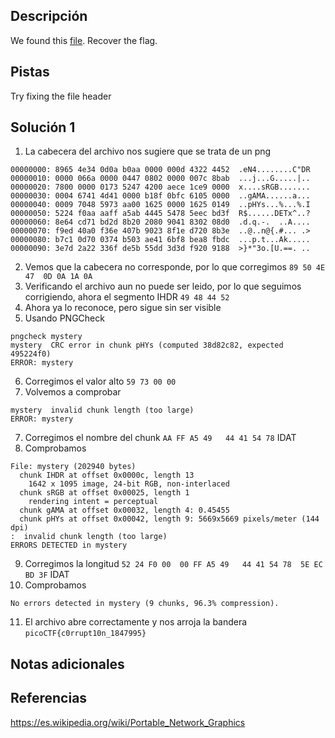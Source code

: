 ## Descripción
We found this [file](https://jupiter.challenges.picoctf.org/static/ab30fcb7d47364b4190a7d3d40edb551/mystery). Recover the flag.
## Pistas
Try fixing the file header
## Solución 1
1. La cabecera del archivo nos sugiere que se trata de un png
```
00000000: 8965 4e34 0d0a b0aa 0000 000d 4322 4452  .eN4........C"DR
00000010: 0000 066a 0000 0447 0802 0000 007c 8bab  ...j...G.....|..
00000020: 7800 0000 0173 5247 4200 aece 1ce9 0000  x....sRGB.......
00000030: 0004 6741 4d41 0000 b18f 0bfc 6105 0000  ..gAMA......a...
00000040: 0009 7048 5973 aa00 1625 0000 1625 0149  ..pHYs...%...%.I
00000050: 5224 f0aa aaff a5ab 4445 5478 5eec bd3f  R$......DETx^..?
00000060: 8e64 cd71 bd2d 8b20 2080 9041 8302 08d0  .d.q.-.  ..A....
00000070: f9ed 40a0 f36e 407b 9023 8f1e d720 8b3e  ..@..n@{.#... .>
00000080: b7c1 0d70 0374 b503 ae41 6bf8 bea8 fbdc  ...p.t...Ak.....
00000090: 3e7d 2a22 336f de5b 55dd 3d3d f920 9188  >}*"3o.[U.==. ..
```

2. Vemos que la cabecera no corresponde, por lo que corregimos
`89 50 4E 47  0D 0A 1A 0A`
3. Verificando el archivo aun no puede ser leido, por lo que seguimos corrigiendo, ahora el segmento IHDR
`49 48 44 52`
4. Ahora ya lo reconoce, pero sigue sin ser visible
5. Usando PNGCheck
```
pngcheck mystery 
mystery  CRC error in chunk pHYs (computed 38d82c82, expected 495224f0)
ERROR: mystery

```
6. Corregimos el valor alto `59 73 00 00`
7. Volvemos a comprobar
```
mystery  invalid chunk length (too large)
ERROR: mystery
```
7. Corregimos el nombre del chunk `AA FF A5 49   44 41 54 78` IDAT
8. Comprobamos
```
File: mystery (202940 bytes)
  chunk IHDR at offset 0x0000c, length 13
    1642 x 1095 image, 24-bit RGB, non-interlaced
  chunk sRGB at offset 0x00025, length 1
    rendering intent = perceptual
  chunk gAMA at offset 0x00032, length 4: 0.45455
  chunk pHYs at offset 0x00042, length 9: 5669x5669 pixels/meter (144 dpi)
:  invalid chunk length (too large)
ERRORS DETECTED in mystery
```
9. Corregimos la longitud `52 24 F0 00  00 FF A5 49   44 41 54 78  5E EC BD 3F` IDAT
10. Comprobamos
```
No errors detected in mystery (9 chunks, 96.3% compression).
```
11. El archivo abre correctamente y nos arroja la bandera
`picoCTF{c0rrupt10n_1847995}`
## Notas adicionales

## Referencias
https://es.wikipedia.org/wiki/Portable_Network_Graphics